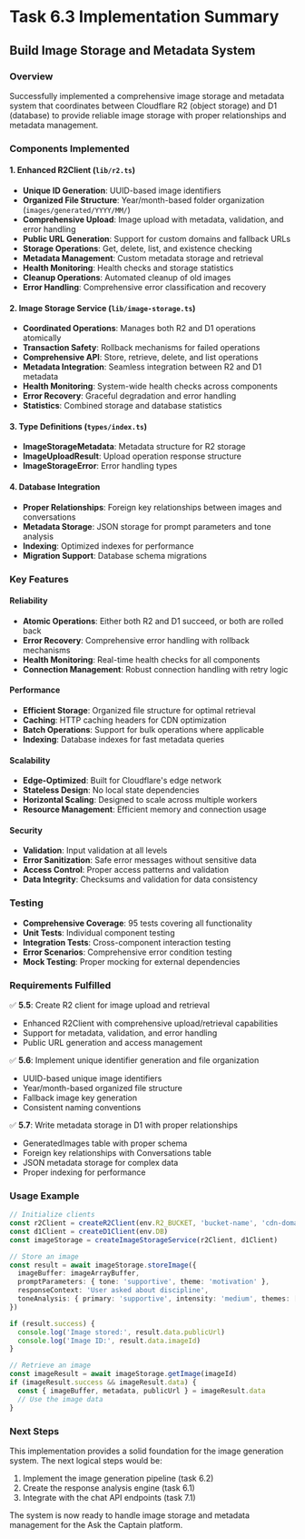 # Task 6.3 Implementation Summary

## Build Image Storage and Metadata System

### Overview
Successfully implemented a comprehensive image storage and metadata system that coordinates between Cloudflare R2 (object storage) and D1 (database) to provide reliable image storage with proper relationships and metadata management.

### Components Implemented

#### 1. Enhanced R2Client (`lib/r2.ts`)
- **Unique ID Generation**: UUID-based image identifiers
- **Organized File Structure**: Year/month-based folder organization (`images/generated/YYYY/MM/`)
- **Comprehensive Upload**: Image upload with metadata, validation, and error handling
- **Public URL Generation**: Support for custom domains and fallback URLs
- **Storage Operations**: Get, delete, list, and existence checking
- **Metadata Management**: Custom metadata storage and retrieval
- **Health Monitoring**: Health checks and storage statistics
- **Cleanup Operations**: Automated cleanup of old images
- **Error Handling**: Comprehensive error classification and recovery

#### 2. Image Storage Service (`lib/image-storage.ts`)
- **Coordinated Operations**: Manages both R2 and D1 operations atomically
- **Transaction Safety**: Rollback mechanisms for failed operations
- **Comprehensive API**: Store, retrieve, delete, and list operations
- **Metadata Integration**: Seamless integration between R2 and D1 metadata
- **Health Monitoring**: System-wide health checks across components
- **Error Recovery**: Graceful degradation and error handling
- **Statistics**: Combined storage and database statistics

#### 3. Type Definitions (`types/index.ts`)
- **ImageStorageMetadata**: Metadata structure for R2 storage
- **ImageUploadResult**: Upload operation response structure
- **ImageStorageError**: Error handling types

#### 4. Database Integration
- **Proper Relationships**: Foreign key relationships between images and conversations
- **Metadata Storage**: JSON storage for prompt parameters and tone analysis
- **Indexing**: Optimized indexes for performance
- **Migration Support**: Database schema migrations

### Key Features

#### Reliability
- **Atomic Operations**: Either both R2 and D1 succeed, or both are rolled back
- **Error Recovery**: Comprehensive error handling with rollback mechanisms
- **Health Monitoring**: Real-time health checks for all components
- **Connection Management**: Robust connection handling with retry logic

#### Performance
- **Efficient Storage**: Organized file structure for optimal retrieval
- **Caching**: HTTP caching headers for CDN optimization
- **Batch Operations**: Support for bulk operations where applicable
- **Indexing**: Database indexes for fast metadata queries

#### Scalability
- **Edge-Optimized**: Built for Cloudflare's edge network
- **Stateless Design**: No local state dependencies
- **Horizontal Scaling**: Designed to scale across multiple workers
- **Resource Management**: Efficient memory and connection usage

#### Security
- **Validation**: Input validation at all levels
- **Error Sanitization**: Safe error messages without sensitive data
- **Access Control**: Proper access patterns and validation
- **Data Integrity**: Checksums and validation for data consistency

### Testing
- **Comprehensive Coverage**: 95 tests covering all functionality
- **Unit Tests**: Individual component testing
- **Integration Tests**: Cross-component interaction testing
- **Error Scenarios**: Comprehensive error condition testing
- **Mock Testing**: Proper mocking for external dependencies

### Requirements Fulfilled

✅ **5.5**: Create R2 client for image upload and retrieval
- Enhanced R2Client with comprehensive upload/retrieval capabilities
- Support for metadata, validation, and error handling
- Public URL generation and access management

✅ **5.6**: Implement unique identifier generation and file organization
- UUID-based unique image identifiers
- Year/month-based organized file structure
- Fallback image key generation
- Consistent naming conventions

✅ **5.7**: Write metadata storage in D1 with proper relationships
- GeneratedImages table with proper schema
- Foreign key relationships with Conversations table
- JSON metadata storage for complex data
- Proper indexing for performance

### Usage Example

```typescript
// Initialize clients
const r2Client = createR2Client(env.R2_BUCKET, 'bucket-name', 'cdn-domain.com')
const d1Client = createD1Client(env.DB)
const imageStorage = createImageStorageService(r2Client, d1Client)

// Store an image
const result = await imageStorage.storeImage({
  imageBuffer: imageArrayBuffer,
  promptParameters: { tone: 'supportive', theme: 'motivation' },
  responseContext: 'User asked about discipline',
  toneAnalysis: { primary: 'supportive', intensity: 'medium', themes: ['discipline'] }
})

if (result.success) {
  console.log('Image stored:', result.data.publicUrl)
  console.log('Image ID:', result.data.imageId)
}

// Retrieve an image
const imageResult = await imageStorage.getImage(imageId)
if (imageResult.success && imageResult.data) {
  const { imageBuffer, metadata, publicUrl } = imageResult.data
  // Use the image data
}
```

### Next Steps
This implementation provides a solid foundation for the image generation system. The next logical steps would be:
1. Implement the image generation pipeline (task 6.2)
2. Create the response analysis engine (task 6.1)
3. Integrate with the chat API endpoints (task 7.1)

The system is now ready to handle image storage and metadata management for the Ask the Captain platform.